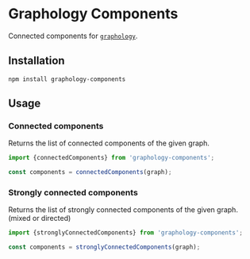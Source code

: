 # Graphology Components

Connected components for [`graphology`](https://graphology.github.io).

## Installation

```
npm install graphology-components
```

## Usage

### Connected components

Returns the list of connected components of the given graph.

```js
import {connectedComponents} from 'graphology-components';

const components = connectedComponents(graph);

```

### Strongly connected components

Returns the list of strongly connected components of the given graph. (mixed or directed)

```js
import {stronglyConnectedComponents} from 'graphology-components';

const components = stronglyConnectedComponents(graph);
```
